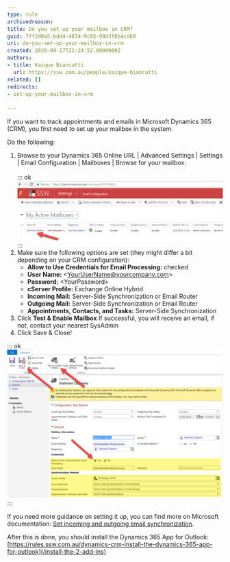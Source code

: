 ```yaml
---
type: rule
archivedreason: 
title: Do you set up your mailbox in CRM?
guid: 7ff2d0a5-bdd4-4874-9c85-98d3f8b4cd68
uri: do-you-set-up-your-mailbox-in-crm
created: 2020-09-17T21:24:52.0000000Z
authors:
- title: Kaique Biancatti
  url: https://ssw.com.au/people/kaique-biancatti
related: []
redirects:
- set-up-your-mailbox-in-crm

---
```


If you want to track appointments and emails in Microsoft Dynamics 365 (CRM), you first need to set up your mailbox in the system.

Do the following:

<!--endintro-->

1. Browse to your Dynamics 365 Online URL | Advanced Settings | Settings | Email Configuration | Mailboxes | Browse for your mailbox:<br>   
::: ok  
![Figure: You should see your mailbox. Click the link on Name and it will open up your mailbox settings](crm-open-meilbox-settings.png)  
:::
2. Make sure the following options are set (they might differ a bit depending on your CRM configuration):
    * **Allow to Use Credentials for Email Processing:** checked
    * **User Name:** &lt;YourUserName@yourcompany.com&gt;
    * **Password:** &lt;YourPassword&gt;
    * **cServer Profile:** Exchange Online Hybrid
    * **Incoming Mail:** Server-Side Synchronization or Email Router
    * **Outgoing Mail:** Server-Side Synchronization or Email Router
    * **Appointments, Contacts, and Tasks:** Server-Side Synchronization
3. Click  **Test & Enable Mailbox** 
If successful, you will receive an email, if not, contact your nearest SysAdmin
4. Click Save & Close!


::: ok  
![Figure: Setting up your mailbox in CRM](setup-mailbox-crm.png)  
:::  

If you need more guidance on setting it up, you can find more on Microsoft documentation: [Set incoming and outgoing email synchronization](https://docs.microsoft.com/en-us/dynamics365/customerengagement/on-premises/admin/set-incoming-outgoing-email-synchronization).

After this is done, you should install the Dynamics 365 App for Outlook: [https://rules.ssw.com.au/dynamics-crm-install-the-dynamics-365-app-for-outlook](/install-the-2-add-ins)
